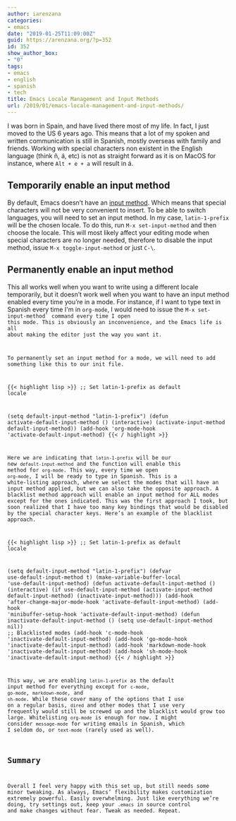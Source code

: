 ```yaml
---
author: iarenzana
categories:
- emacs
date: "2019-01-25T11:09:00Z"
guid: https://arenzana.org/?p=352
id: 352
show_author_box:
- "0"
tags:
- emacs
- english
- spanish
- tech
title: Emacs Locale Management and Input Methods
url: /2019/01/emacs-locale-management-and-input-methods/
---
```

I was born in Spain, and have lived there most of my life. In fact, I just moved to the US 6 years ago. This means that a lot of my spoken and written communication is still in Spanish, mostly overseas with family and friends. Working with special characters non existent in the English language (think ñ, á, etc) is not as straight forward as it is on MacOS for instance, where `Alt + e + a` will result in á.

## Temporarily enable an input method

By default, Emacs doesn&#8217;t have an [input method]("https://www.emacswiki.org/emacs/InputMethods"). Which means that special characters will not be very convenient to insert. To be able to switch languages, you will need to set an input method. In my case, `latin-1-prefix` will be the chosen locale. To do this, run `M-x set-input-method` and then choose the locale. This will most likely affect your editing mode when special characters are no longer needed, therefore to disable the input method, issue `M-x toggle-input-method` or just `C-\`.

## Permanently enable an input method

This all works well when you want to write using a different locale temporarily, but it doesn&#8217;t work well when you want to have an input method enabled every time you&#8217;re in a mode. For instance, if I want to type text in Spanish every time I'm in `org-mode`, I would need to issue the <code>M-x set-input-method` command every time I open this mode. This is obviously an inconvenience, and the Emacs life is all about making the editor just the way you want it.

To permanently set an input method for a mode, we will need to add something like this to our init file.

{{< highlight lisp >}}
;; Set latin-1-prefix as default locale

(setq default-input-method "latin-1-prefix")
(defun activate-default-input-method ()
  (interactive)
  (activate-input-method default-input-method))
(add-hook 'org-mode-hook 'activate-default-input-method)
{{< / highlight >}}


Here we are indicating that `latin-1-prefix` will be our new `default-input-method` and the function will enable this method for `org-mode`. This way, every time we open `org-mode`, I will be ready to type in Spanish. This is a white-listing approach, where we select the modes that will have an input method applied, but we can also take the opposite approach. A blacklist method approach will enable an input method for ALL modes except for the ones indicated. This was the first approach I took, but soon realized that I have too many key bindings that would be disabled by the special character keys. Here&#8217;s an example of the blacklist approach.
    
{{< highlight lisp >}}
;; Set latin-1-prefix as default locale

(setq default-input-method "latin-1-prefix")
(defvar use-default-input-method t)
(make-variable-buffer-local 'use-default-input-method)
(defun activate-default-input-method ()
  (interactive)
  (if use-default-input-method
      (activate-input-method default-input-method)
    (inactivate-input-method)))
(add-hook 'after-change-major-mode-hook 'activate-default-input-method)
(add-hook 'minibuffer-setup-hook 'activate-default-input-method)
(defun inactivate-default-input-method ()
  (setq use-default-input-method nil))
;; Blacklisted modes
(add-hook 'c-mode-hook 'inactivate-default-input-method)
(add-hook 'go-mode-hook 'inactivate-default-input-method)
(add-hook 'markdown-mode-hook 'inactivate-default-input-method)
(add-hook 'sh-mode-hook 'inactivate-default-input-method)
{{< / highlight >}}

This way, we are enabling `latin-1-prefix` as the default input method for everything except for `c-mode`, `go-mode`, `markdown-mode`, and `sh-mode`. While these cover many of the options that I use on a regular basis, `dired` and other modes that I use very frequently would still be screwed up and the blacklist would grow too large. Whitelisting `org-mode` is enough for now. I might consider `message-mode` for writing emails in Spanish, which I seldom do, or `text-mode` (rarely used as well).

## Summary

Overall I feel very happy with this set up, but still needs some minor tweaking. As always, Emacs&#8217; flexibility makes customization extremely powerful. Easily overwhelming. Just like everything we&#8217;re doing, try settings out, keep your `.emacs` in source control and make changes without fear. Tweak as needed. Repeat.
